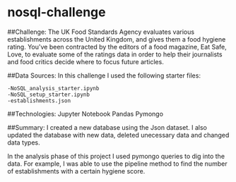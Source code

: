 # nosql-challenge

##Challenge:
The UK Food Standards Agency evaluates various establishments across the United Kingdom, and gives them a food hygiene rating. You've been contracted by the editors of a food magazine, Eat Safe, Love, to evaluate some of the ratings data in order to help their journalists and food critics decide where to focus future articles.

##Data Sources:
In this challenge I used the following starter files: 

    -NoSQL_analysis_starter.ipynb
    -NoSQL_setup_starter.ipynb
    -establishments.json
    
##Technologies:
Jupyter Notebook
Pandas
Pymongo

##Summary:
I created a new database using the Json dataset. I also updated the database with new data, deleted unecessary data and changed data types. 

In the analysis phase of this project I used pymongo queries to dig into the data. For example, I was able to use the pipeline method to find the number of establishments with a certain hygiene score. 